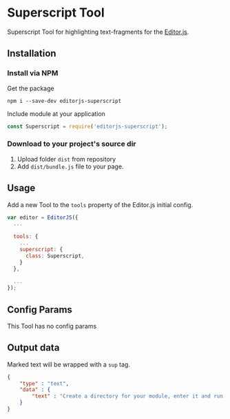 # Superscript Tool

Superscript Tool for highlighting text-fragments for the [Editor.js](https://editorjs.io).

## Installation

### Install via NPM

Get the package

```shell
npm i --save-dev editorjs-superscript
```

Include module at your application

```javascript
const Superscript = require('editorjs-superscript');
```

### Download to your project's source dir

1. Upload folder `dist` from repository
2. Add `dist/bundle.js` file to your page.

## Usage

Add a new Tool to the `tools` property of the Editor.js initial config.

```javascript
var editor = EditorJS({
  ...
  
  tools: {
    ...
    superscript: {
      class: Superscript,
    }
  },
  
  ...
});
```

## Config Params

This Tool has no config params

## Output data

Marked text will be wrapped with a `sup` tag.

```json
{
    "type" : "text",
    "data" : {
        "text" : "Create a directory for your module, enter it and run <sup>npm init</sup> command."
    }
}
```
